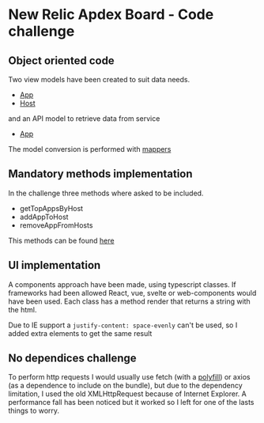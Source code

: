 # New Relic Apdex Board - Code challenge

## Object oriented code

Two view models have been created to suit data needs.

- [App](./src/model/app.ts)
- [Host](./src/model/host.ts)

and an API model to retrieve data from service

- [App](./src/api/app.ts)

The model conversion is performed with [mappers](./src/mappers.ts)

## Mandatory methods implementation

In the challenge three methods where asked to be included.

- getTopAppsByHost
- addAppToHost
- removeAppFromHosts

This methods can be found [here](./src/index.ts)

## UI implementation

A components approach have been made, using typescript classes. If frameworks had been allowed React, vue, svelte or web-components would have been used. Each class has a method render that returns a string with the html.

Due to IE support a `justify-content: space-evenly` can't be used, so I added extra elements to get the same result

## No dependices challenge

To perform http requests I would usually use fetch (with a [polyfill](https://github.com/github/fetch)) or axios (as a dependence to include on the bundle), but due to the dependency limitation, I used the old XMLHttpRequest because of Internet Explorer. A performance fall has been noticed but it worked so I left for one of the lasts things to worry.
